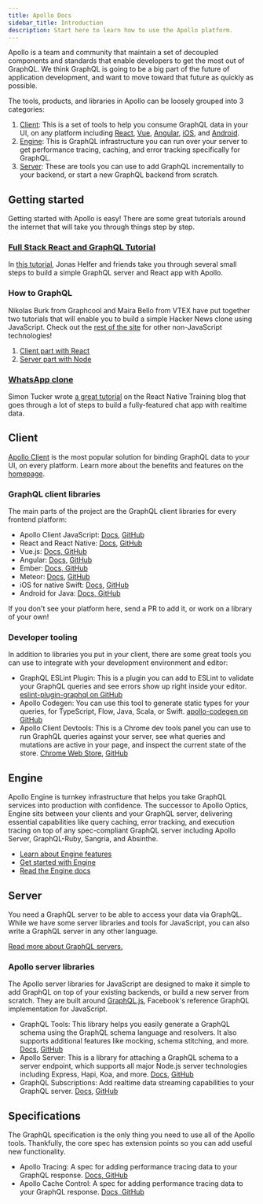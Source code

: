 ```yaml
---
title: Apollo Docs
sidebar_title: Introduction
description: Start here to learn how to use the Apollo platform.
---
```


Apollo is a team and community that maintain a set of decoupled components and standards that enable developers to get the most out of GraphQL. We think GraphQL is going to be a big part of the future of application development, and want to move toward that future as quickly as possible.

The tools, products, and libraries in Apollo can be loosely grouped into 3 categories:

1. [Client](#client-section): This is a set of tools to help you consume GraphQL data in your UI, on any platform including [React](/docs/react/), [Vue](https://github.com/akryum/vue-apollo), [Angular](/docs/angular), [iOS](/docs/ios/), and [Android](https://github.com/apollographql/apollo-android).
2. [Engine](#engine): This is GraphQL infrastructure you can run over your server to get performance tracing, caching, and error tracking specifically for GraphQL.
3. [Server](#server-section): These are tools you can use to add GraphQL incrementally to your backend, or start a new GraphQL backend from scratch.

<h2 id="getting-started">Getting started</h2>

Getting started with Apollo is easy! There are some great tutorials around the internet that will take you through things step by step.

<h3 id="full-stack-graphql" title="Full stack tutorial"><a href="https://dev-blog.apollodata.com/full-stack-react-graphql-tutorial-582ac8d24e3b">Full Stack React and GraphQL Tutorial</a></h3>

In [this tutorial](https://dev-blog.apollodata.com/full-stack-react-graphql-tutorial-582ac8d24e3b), Jonas Helfer and friends take you through several small steps to build a simple GraphQL server and React app with Apollo.

<h3 id="howtographql">How to GraphQL</h3>

Nikolas Burk from Graphcool and Maira Bello from VTEX have put together two tutorials that will enable you to build a simple Hacker News clone using JavaScript. Check out the [rest of the site](https://www.howtographql.com/) for other non-JavaScript technologies!

1. [Client part with React](https://www.howtographql.com/react-apollo/0-introduction/)
2. [Server part with Node](https://www.howtographql.com/graphql-js/1-getting-started/)

<h3 id="chatty"><a href="https://medium.com/react-native-training/building-chatty-a-whatsapp-clone-with-react-native-and-apollo-part-1-setup-68a02f7e11">WhatsApp clone</a></h3>

Simon Tucker wrote [a great tutorial](https://medium.com/react-native-training/building-chatty-a-whatsapp-clone-with-react-native-and-apollo-part-1-setup-68a02f7e11) on the React Native Training blog that goes through a lot of steps to build a fully-featured chat app with realtime data.

<h2 id="client-section">Client</h2>

[Apollo Client](/client/) is the most popular solution for binding GraphQL data to your UI, on every platform. Learn more about the benefits and features on the [homepage](/client/).

<h3 id="client-libraries">GraphQL client libraries</h3>

The main parts of the project are the GraphQL client libraries for every frontend platform:

* Apollo Client JavaScript: [Docs](/docs/react/), [GitHub](https://github.com/apollographql/apollo-client)
* React and React Native: [Docs](/docs/react/), [GitHub](https://github.com/apollographql/react-apollo)
* Vue.js: [Docs, GitHub](https://github.com/akryum/vue-apollo)
* Angular: [Docs](/docs/angular/), [GitHub](https://github.com/apollographql/apollo-angular)
* Ember: [Docs, GitHub](https://github.com/bgentry/ember-apollo-client)
* Meteor: [Docs](/docs/react/recipes/meteor/), [GitHub](https://github.com/apollographql/meteor-integration)
* iOS for native Swift: [Docs](/docs/ios), [GitHub](https://github.com/apollographql/apollo-ios)
* Android for Java: [Docs, GitHub](https://github.com/apollographql/apollo-android)

If you don't see your platform here, send a PR to add it, or work on a library of your own!

<h3 id="developer-tools">Developer tooling</h3>

In addition to libraries you put in your client, there are some great tools you can use to integrate with your development environment and editor:

* GraphQL ESLint Plugin: This is a plugin you can add to ESLint to validate your GraphQL queries and see errors show up right inside your editor. [eslint-plugin-graphql on GitHub](https://github.com/apollographql/eslint-plugin-graphql)
* Apollo Codegen: You can use this tool to generate static types for your queries, for TypeScript, Flow, Java, Scala, or Swift. [apollo-codegen on GitHub](https://github.com/apollographql/apollo-codegen)
* Apollo Client Devtools: This is a Chrome dev tools panel you can use to run GraphQL queries against your server, see what queries and mutations are active in your page, and inspect the current state of the store. [Chrome Web Store](https://chrome.google.com/webstore/detail/apollo-client-developer-t/jdkknkkbebbapilgoeccciglkfbmbnfm), [GitHub](https://github.com/apollographql/apollo-client-devtools)

<h2 id="engine">Engine</h2>

Apollo Engine is turnkey infrastructure that helps you take GraphQL services into production with confidence. The successor to Apollo Optics, Engine sits between your clients and your GraphQL server, delivering essential capabilities like query caching, error tracking, and execution tracing on top of any spec-compliant GraphQL server including Apollo Server, GraphQL-Ruby, Sangria, and Absinthe.

* [Learn about Engine features](/engine/)
* [Get started with Engine](https://engine.apollographql.com)
* [Read the Engine docs](/docs/engine/)

<h2 id="client-section">Server</h2>

You need a GraphQL server to be able to access your data via GraphQL. While we have some server libraries and tools for JavaScript, you can also write a GraphQL server in any other language.

[Read more about GraphQL servers.](/servers/)

<h3 id="server-libraries">Apollo server libraries</h3>

The Apollo server libraries for JavaScript are designed to make it simple to add GraphQL on top of your existing backends, or build a new server from scratch. They are built around [GraphQL.js](https://github.com/graphql/graphql-js), Facebook's reference GraphQL implementation for JavaScript.

* GraphQL Tools: This library helps you easily generate a GraphQL schema using the GraphQL schema language and resolvers. It also supports additional features like mocking, schema stitching, and more. [Docs](/docs/graphql-tools), [GitHub](https://github.com/apollographql/graphql-tools)
* Apollo Server: This is a library for attaching a GraphQL schema to a server endpoint, which supports all major Node.js server technologies including Express, Hapi, Koa, and more. [Docs](/docs/apollo-server/), [GitHub](https://github.com/apollographql/apollo-server)
* GraphQL Subscriptions: Add realtime data streaming capabilities to your GraphQL server. [Docs](/docs/graphql-subscriptions), [GitHub](https://github.com/apollographql/subscriptions-transport-ws)

<h2 id="specifications">Specifications</h2>

The GraphQL specification is the only thing you need to use all of the Apollo tools. Thankfully, the core spec has extension points so you can add useful new functionality.

* Apollo Tracing: A spec for adding performance tracing data to your GraphQL response. [Docs, GitHub](https://github.com/apollographql/apollo-tracing)
* Apollo Cache Control: A spec for adding performance tracing data to your GraphQL response. [Docs, GitHub](https://github.com/apollographql/apollo-cache-control)
